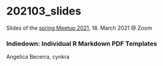 # 202103_slides

Slides of the [spring Meetup 2021](https://www.meetup.com/de-DE/adminR/events/276327919/), 18. March 2021 @ Zoom

### Indiedown: Individual R Markdown PDF Templates
Angelica Becerra, cynkra
